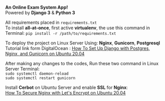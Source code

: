 **An Online Exam System App!**\
Powered by **Django 3** & **Python 3**

All requirements placed in `requirements.txt`\
To install **all-at-once**, first active **virtualenv**, the use this command in Terminal:
`pip install -r /path/to/requirements.txt`

To deploy the project on Linux Server Using: **Nginx**, **Gunicorn**, **Postgresql**\
Tutorial link form DigitalOcean : [How To Set Up Django with Postgres, Nginx, and Gunicorn on Ubuntu 20.04](https://www.digitalocean.com/community/tutorials/how-to-set-up-django-with-postgres-nginx-and-gunicorn-on-ubuntu-20-04)

After making any changes to the codes, Run these two command in Linux Server Terminal:\
`sudo systemctl daemon-reload`\
`sudo systemctl restart gunicorn`

Install **Cerbot** on Ubuntu Server and enable **SSL** for **Nginx**:\
[How To Secure Nginx with Let's Encrypt on Ubuntu 20.04](https://www.digitalocean.com/community/tutorials/how-to-secure-nginx-with-let-s-encrypt-on-ubuntu-20-04)

